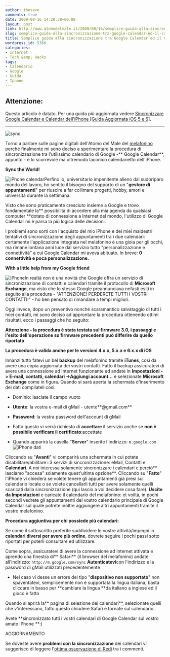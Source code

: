 ```yaml
---
author: thesave
comments: true
date: 2009-08-16 14:20:38+00:00
layout: post
link: http://www.atomodelmale.it/2009/08/16/semplice-guida-alla-sincronizzazione-tra-google-calendar-ed-il-calendar-delliphone/
slug: semplice-guida-alla-sincronizzazione-tra-google-calendar-ed-il-calendar-delliphone
title: Semplice guida alla sincronizzazione tra Google Calendar ed il Calendar dell’iPhone
wordpress_id: 5366
categories:
- Internet
- Tech &amp; Hacks
tags:
- Calendario
- Google
- Guida
- Iphone
---
```


## Attenzione:


Questo articolo è datato. Per una guida più aggiornata vedere [Sincronizzare Google Calendar e Calendar dell'iPhone [Guida Aggiornata iOS 5 e 6]](http://www.atomodelmale.it/2012/10/21/sincronizzare-google-calendar-e-calendar-delliphone-guida-aggiornata-ios-5-e-6/).



* * *



![sync](http://www.atomodelmale.it/wp-content/uploads/2009/08/sync.gif)

Torno a parlare sulle pagine digitali dell'Atomo del Male del [melafonino](http://www.atomodelmale.it/?s=iphone) perché finalmente mi sono deciso a sperimentare la procedura di sincronizzazione tra l'utilissimo calendario di Google -** Google Calendar**, appunto - e lo scorrevole ma oltremodo laconico calendarietto dell'iPhone.

**Sync the World!**

![iPhone calendar](http://www.atomodelmale.it/wp-content/uploads/2009/08/enterprise_calendar20090713.jpg)Perfino io, universitario impenitente alieno dal sudoriparo mondo del lavoro, ho sentito il bisogno del supporto di un "**gestore di appuntamenti**" per riuscire a far collimare progetti, hobby, amori e università durante la settimana.

Visto che sono praticamente cresciuto insieme a Google e trovo fondamentale la** possibilità di accedere alla mia agenda da qualsiasi computer **dotato di connessione a Internet del mondo, l'utilizzo di Google Calendar mi è parsa la più logica delle decisioni.

I problemi sono sorti con l'acquisto del mio iPhone e dei miei maldestri tentativi di sincronizzazione degli appuntamenti tra i due calendari: certamente l'applicazione integrata nel melafonino è una gioia per gli occhi, ma rimane lontana anni luce dal servizio tutto "personalizzazione e connettività" a cui Google Calendar mi aveva abituato. In breve: **0 connettività e poca personalizzazione.**

<!-- more -->

**With a little help from my Google friend**

![iPhone](http://www.atomodelmale.it/wp-content/uploads/2009/08/apple_large.gif)In realtà non è una novità che Google offra un servizio di sincronizzazione di contatti e calendari tramite il protocollo di **Microsoft Exchange**, ma visto che lo stesso Google preannunciava nefasti esiti in seguito alla procedura - "ATTENZIONE! PERDERETE TUTTI I VOSTRI CONTATTI!" - ho ben pensato di rimandare a tempi migliori.

Oggi invece, dopo un preventivo nonché scaramantico salvataggio di tutti i miei contatti, mi sono deciso ad approntare la procedura ottenendo ottimi risultati, ecco i passaggi che ho seguito:


**Attenzione - la procedura è stata testata sul firmware 3.0, i passaggi e l'esito dell'operazione su firmware precedenti può differire da quello riportato**




**La procedura è valida anche per le versioni 4.x.x, 5.x.x e 6.x.x di iOS**


Innanzi tutto fatevi un bel **backup** del melafonino tramite **iTunes**, così da avere una copia aggiornata dei vostri contatti.
Fatto il backup assicuratevi di avere una connessione ad Internet funzionante ed andate in **Impostazioni -> E-mail, contatti, calendari ->Aggiungi account...** e selezionate **Microsoft Exchange** come in figura.
Quando si sarà aperta la schermata d'inserimento dei dati compilateli così:



	
  * Dominio: lasciate il campo vuoto

	
  * **Utente**: la vostra e-mail di gMail - utente**@gmail.com**

	
  * **Password**: la vostra password dell'account di gMail

	
  * Fatto questo vi verrà richiesto di **accettare** il servizio anche se **non è possibile verificare il certificato**:accettate

	
  * Quando apparirà la casella "**Server**" inserite l'indirizzo:
`m.google.com`![iPhone dati](http://www.atomodelmale.it/wp-content/uploads/2009/08/mobile_138740h_en.gif)


Cliccando su "**Avanti**" vi comparirà una schermata in cui potete disabilitare/abilitare i 3 servizi di sincronizzazione: eMail, Contatti e **Calendari**. A noi interessa solamente sincronizzare i calendari e perciò** lasciamo "accesa" solamente quest'ultima opzione**.
Cliccando su "**Fatto**" l'iPhone vi chiederà se volete tenere gli appuntamenti già presi sul calendario locale o se volete cancellarli tutti per avere solamente quelli scaricati dalla sincronizzazione (qui lascio a voi decidere cosa fare).
**Uscite da Impostazioni** e caricate il calendario del melafonino: et voiltà, in pochi secondi vedrete gli appuntamenti del vostro calendario principale di Google Calendar sul quale potrete inoltre aggiungere altri appuntamenti tramite il vostro melafonino.

**Procedura aggiuntiva per chi possiede più calendari:**

Se come il sottoscritto preferite suddividere le vostre attività/impegni in **calendari diversi per avere più ordine**, dovrete seguire i pochi passi sotto riportati per poterli consultare ed utilizzare:

Come sopra, assicuratevi di avere la connessione ad Internet attivata e aprendo una finestra di** Safari** (il browser del melafonino) andate all'indirizzo:
`http://m.google.com/sync`
**Autenticatevi**con l'indirizzo e la password di gMail utilizzati precedentemente



	
  * Nel caso vi desse un errore del tipo "**dispositivo non supportato**" non spaventatevi, semplicemente non è supportata la lingua italiana, basta cliccare in basso per **cambiare la lingua **da italiano a inglese ed il gioco è fatto


Quando si aprirà la** pagina di selezione dei calendari**, selezionate quelli che v'interessano, fatto questo chiudere Safari e tornate sul calendario.

Avete **sincronizzato tutti i vostri calendari di Google Calendar sul vostro amato iPhone **:)

AGGIORNAMENTO

Se doveste avere **problemi con la sincronizzazione** dei calendari vi suggerisco di leggere l'[ottima osservazione di Redi](http://www.atomodelmale.it/2009/08/16/semplice-guida-alla-sincronizzazione-tra-google-calendar-ed-il-calendar-delliphone/comment-page-1/#comment-14176) tra i commenti.
